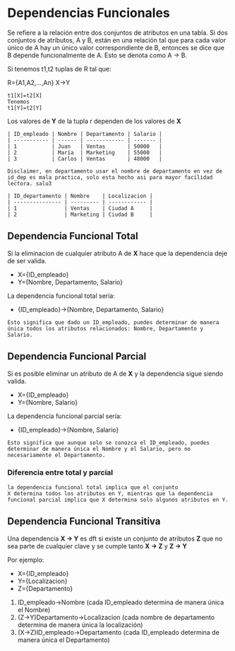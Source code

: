 # Dependencias Funcionales
Se refiere a la relación entre dos conjuntos de atributos en una tabla.
Si dos conjuntos de atributos, A y B, están en una relación tal que para cada valor único de A hay un único valor correspondiente de B, entonces se dice que B depende funcionalmente de A.
Esto se denota como A -> B.

Si tenemos t1,t2 tuplas de R tal que:

R={A1,A2,...,An}
X->Y
```
t1[X]=t2[X]
Tenemos
t1[Y]=t2[Y]
```
Los valores de **Y** de la tupla r dependen de los valores de **X**

```
| ID_empleado | Nombre | Departamento | Salario |
| ----------- | ------ | ------------ | ------- |
| 1           | Juan   | Ventas       | 50000   |
| 2           | María  | Marketing    | 55000   |
| 3           | Carlos | Ventas       | 48000   |

Disclaimer, en departamento usar el nombre de departamento en vez de id_dep es mala practica, solo esta hecho asi para mayor facilidad lectora. salu3

| ID_departamento | Nombre    | Localizacion |
| --------------- | --------- | ------------ |
| 1               | Ventas    | Ciudad A     |
| 2               | Marketing | Ciudad B     |
```


## Dependencia Funcional Total
Si la eliminacion de cualquier atributo A de **X** hace que la dependencia deje de ser valida.

- X={ID_empleado}
- Y={Nombre, Departamento, Salario}

La dependencia funcional total sería:
- {ID_empleado}→{Nombre, Departamento, Salario}

```
Esto significa que dado un ID_empleado, puedes determinar de manera única todos los atributos relacionados: Nombre, Departamento y Salario.
```

## Dependencia Funcional Parcial
Si es posible eliminar un atributo de A de **X** y la dependencia sigue siendo valida.

- X={ID_empleado}
- Y={Nombre, Salario}

La dependencia funcional parcial sería:
- {ID_empleado}→{Nombre, Salario}
```
Esto significa que aunque solo se conozca el ID_empleado, puedes determinar de manera única el Nombre y el Salario, pero no necesariamente el Departamento.
```

### Diferencia entre total y parcial
```
la dependencia funcional total implica que el conjunto
X determina todos los atributos en Y, mientras que la dependencia funcional parcial implica que X determina solo algunos atributos en Y.
```

## Dependencia Funcional Transitiva
Una dependencia **X -> Y** es dft si existe un conjunto de atributos **Z** que no sea parte de
cualquier clave y se cumple tanto **X -> Z** y  **Z -> Y**

Por ejemplo:
- X={ID_empleado}
- Y={Localizacion}
- Z={Departamento}

1. ID_empleado→Nombre (cada ID_empleado determina de manera única el Nombre)
2. (Z->Y)Departamento→Localizacion (cada nombre de departamento determina de manera única la localización)
3. (X->Z)ID_empleado→Departamento (cada ID_empleado determina de manera única el Departamento)